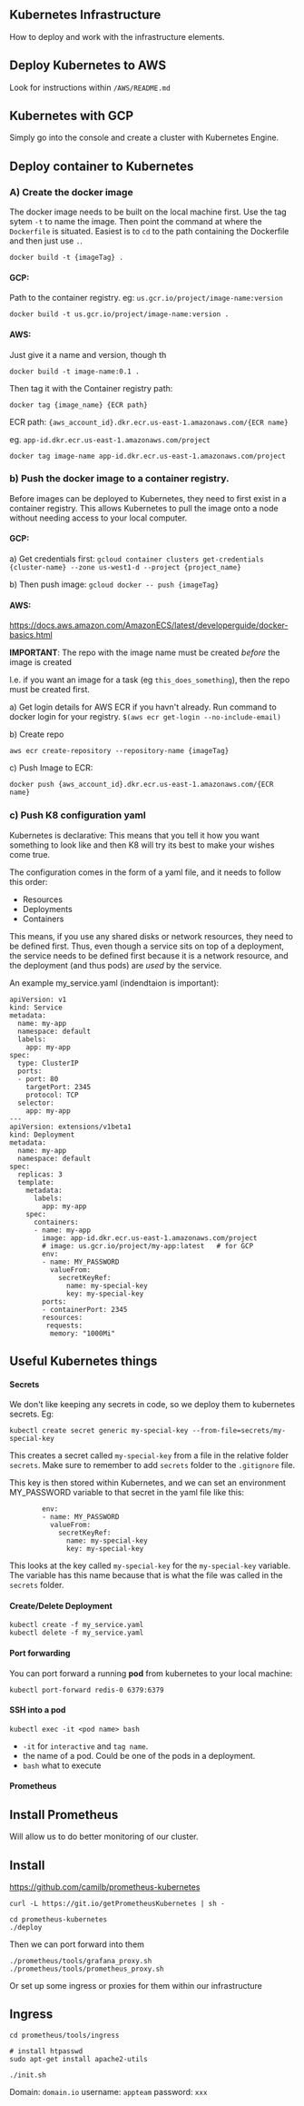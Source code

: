 Kubernetes Infrastructure
-------------------------

How to deploy and work with the infrastructure elements.

## Deploy Kubernetes to AWS

Look for instructions within `/AWS/README.md`

## Kubernetes with GCP

Simply go into the console and create a cluster with Kubernetes Engine.


## Deploy container to Kubernetes

### A)  Create the docker image

The docker image needs to be built on the local machine first.
Use the tag sytem `-t` to name the image.
Then point the command at where the `Dockerfile` is situated.  Easiest is to `cd`
to the path containing the Dockerfile and then just use `.`.

```
docker build -t {imageTag} .
```

#### GCP:
Path to the container registry.  eg: `us.gcr.io/project/image-name:version`

```
docker build -t us.gcr.io/project/image-name:version .
```

#### AWS:
Just give it a name and version, though th

```docker build -t image-name:0.1 .```

Then tag it with the Container registry path:

```
docker tag {image_name} {ECR path}
```

ECR path: `{aws_account_id}.dkr.ecr.us-east-1.amazonaws.com/{ECR name}`

eg. `app-id.dkr.ecr.us-east-1.amazonaws.com/project`

```
docker tag image-name app-id.dkr.ecr.us-east-1.amazonaws.com/project
```

### b)  Push the docker image to a container registry.
Before images can be deployed to Kubernetes, they need to first exist in a container registry.
This allows Kubernetes to pull the image onto a node without needing access to your local computer.

#### GCP:

a)  Get credentials first:
`gcloud container clusters get-credentials {cluster-name} --zone us-west1-d --project {project_name}`

b)  Then push image:
`gcloud docker -- push {imageTag}`

#### AWS:
https://docs.aws.amazon.com/AmazonECS/latest/developerguide/docker-basics.html

**IMPORTANT**:  The repo with the image name must be created _before_ the image is created

I.e. if you want an image for a task (eg `this_does_something`), then the repo must be created first.

a)  Get login details for AWS ECR if you havn't already.  Run command to docker login for your registry.
`$(aws ecr get-login --no-include-email)`

b) Create repo

```
aws ecr create-repository --repository-name {imageTag}
```

c)  Push Image to ECR:

`docker push {aws_account_id}.dkr.ecr.us-east-1.amazonaws.com/{ECR name}`


### c)  Push K8 configuration yaml

Kubernetes is declarative:  This means that you tell it how you want something to look like
and then K8 will try its best to make your wishes come true.

The configuration comes in the form of a yaml file, and it needs to follow this order:

- Resources
- Deployments
- Containers

This means, if you use any shared disks or network resources, they need to be defined first.
Thus, even though a service sits on top of a deployment, the service needs to be defined first
because it is a network resource, and the deployment (and thus pods) are _used_ by the service.

An example my_service.yaml (indendtaion is important):

```
apiVersion: v1
kind: Service
metadata:
  name: my-app
  namespace: default
  labels:
    app: my-app
spec:
  type: ClusterIP
  ports:
  - port: 80
    targetPort: 2345
    protocol: TCP
  selector:
    app: my-app
---
apiVersion: extensions/v1beta1
kind: Deployment
metadata:
  name: my-app
  namespace: default
spec:
  replicas: 3
  template:
    metadata:
      labels:
        app: my-app
    spec:
      containers:
      - name: my-app
        image: app-id.dkr.ecr.us-east-1.amazonaws.com/project
        # image: us.gcr.io/project/my-app:latest   # for GCP
        env:
        - name: MY_PASSWORD
          valueFrom:
            secretKeyRef:
              name: my-special-key
              key: my-special-key
        ports:
        - containerPort: 2345
        resources:
         requests:
          memory: "1000Mi"
```


## Useful Kubernetes things

#### Secrets

We don't like keeping any secrets in code, so we deploy them to kubernetes secrets.  Eg:

```kubectl create secret generic my-special-key --from-file=secrets/my-special-key```

This creates a secret called `my-special-key` from a file in the relative folder `secrets`.
Make sure to remember to add `secrets` folder to the `.gitignore` file.

This key is then stored within Kubernetes, and we can set an environment MY_PASSWORD
variable to that secret in the yaml file like this:

```
        env:
        - name: MY_PASSWORD
          valueFrom:
            secretKeyRef:
              name: my-special-key
              key: my-special-key
```

This looks at the key called `my-special-key` for the `my-special-key` variable.
The variable has this name because that is what the file was called in the `secrets` folder.

#### Create/Delete Deployment

```
kubectl create -f my_service.yaml
kubectl delete -f my_service.yaml
```

#### Port forwarding

You can port forward a running **pod** from kubernetes to your local machine:

```
kubectl port-forward redis-0 6379:6379
```


#### SSH into a **pod**

```
kubectl exec -it <pod name> bash
```

- `-it` for `interactive` and `tag name`.
- <pod name> the name of a pod. Could be one of the pods in a deployment.
- `bash` what to execute


#### Prometheus

Install Prometheus
------------------

Will allow us to do better monitoring of our cluster.

## Install

https://github.com/camilb/prometheus-kubernetes

```
curl -L https://git.io/getPrometheusKubernetes | sh -

cd prometheus-kubernetes
./deploy
```

Then we can port forward into them
```
./prometheus/tools/grafana_proxy.sh
./prometheus/tools/prometheus_proxy.sh
```

Or set up some ingress or proxies for them within our infrastructure

## Ingress

`cd prometheus/tools/ingress`

```
# install htpasswd
sudo apt-get install apache2-utils

./init.sh
```

Domain:  `domain.io`
username: `appteam`
password: `xxx`


